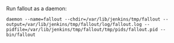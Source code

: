 Run fallout as a daemon:

    daemon --name=fallout --chdir=/var/lib/jenkins/tmp/fallout --output=/var/lib/jenkins/tmp/fallout/log/fallout.log --pidfile=/var/lib/jenkins/tmp/fallout/tmp/pids/fallout.pid -- bin/fallout